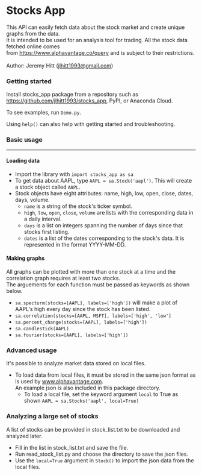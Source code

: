 # Stocks App

This API can easily fetch data about the stock market and create
unique graphs from the data. <br> It is intended to be used for an analysis
tool for trading. All the stock data fetched online comes <br> from 
https://www.alphavantage.co/query and is subject to their restrictions.
<br><br> Author: Jeremy Hitt (jlhitt1993@gmail.com)

### Getting started

Install stocks_app package from a repository such as https://github.com/jlhitt1993/stocks_app,
PyPI, or Anaconda Cloud.

To see examples, run `Demo.py`.

Using `help()` can also help with getting started and troubleshooting.

### Basic usage
_______________

#### Loading data

- Import the library with `import stocks_app as sa`
- To get data about AAPL, type `AAPL = sa.Stock('aapl')`. This will create
a stock object called `AAPL`.
- Stock objects have eight attributes: name, high, low, open, close,
    dates, days, volume.
    - `name` is a string of the stock's ticker symbol.
    - `high`, `low`, `open`, `close`, `volume` are lists with the 
    corresponding data in a daily interval.
    - `days` is a list on integers spanning the number of days 
    since that stocks first listing.
    - `dates` is a list of the dates corresponding to the stock's data.
    It is represented in the format YYYY-MM-DD.
    
#### Making graphs

All graphs can be plotted with more than one stock at a time and
the correlation graph requires at least two stocks. <br> The arguements 
for each function must be passed as keywords as shown below.
- `sa.specturm(stocks=[AAPL], labels=['high'])` will make a plot of AAPL's high
every day since the stock has been listed.
- `sa.correlation(stocks=[AAPL, MSFT], labels=['high', 'low']`
- `sa.percent_change(stocks=[AAPL], labels=['high'])`
- `sa.candlestick(AAPL)`
- `sa.fourier(stocks=[AAPL], labels=['high'])`

### Advanced usage

It's possible to analyze market data stored on local files.
- To load data from local files, it must be stored in the same json 
format as is used by www.alphavantage.com. <br> An example json is also 
included in this package directory.
    - To load a local file, set the keyword argument `local` to True as shown 
`AAPL = sa.Stocks('aapl', local=True)`

### Analyzing a large set of stocks

A list of stocks can be provided in stock_list.txt to be downloaded and analyzed later.
- Fill in the list in stock_list.txt and save the file. 
- Run read_stock_list.py and choose the directory to save the json files.
- Use the `local=True` argument in `Stock()` to import the json data from the local files.